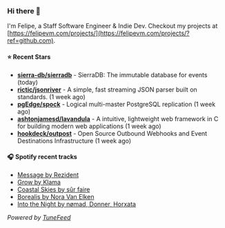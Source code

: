 ### Hi there 👋

I'm Felipe, a Staff Software Engineer & Indie Dev. Checkout my projects at [https://felipevm.com/projects/](https://felipevm.com/projects/?ref=github.com).

#### ⭐ Recent Stars
- **[sierra-db/sierradb](https://github.com/sierra-db/sierradb)** - SierraDB: The immutable database for events (today)
- **[rictic/jsonriver](https://github.com/rictic/jsonriver)** - A simple, fast streaming JSON parser built on standards. (1 week ago)
- **[pgEdge/spock](https://github.com/pgEdge/spock)** - Logical multi-master PostgreSQL replication (1 week ago)
- **[ashtonjamesd/lavandula](https://github.com/ashtonjamesd/lavandula)** - A intuitive, lightweight web framework in C for building modern web applications (1 week ago)
- **[hookdeck/outpost](https://github.com/hookdeck/outpost)** - Open Source Outbound Webhooks and Event Destinations Infrastructure (1 week ago)

#### 🎧 Spotify recent tracks
- [Message by Rezident](https://open.spotify.com/track/6jtw8sBH0NCmFw7x94s5DF)
- [Grow by Klama](https://open.spotify.com/track/12mDVwA6yJ4e9TPaWTQ7Py)
- [Coastal Skies by sûr faire](https://open.spotify.com/track/6XtdSiUF4zQ6YlLVeuIDc2)
- [Borealis by Nora Van Elken](https://open.spotify.com/track/3NCM384DVtwjuEqkOGcy4G)
- [Into the Night by nømad, Donner, Horxata](https://open.spotify.com/track/33ljt9tVhlLy9K8Kmg1xA3)

_Powered by [TuneFeed](https://tunefeed.app?ref=github.com)_
